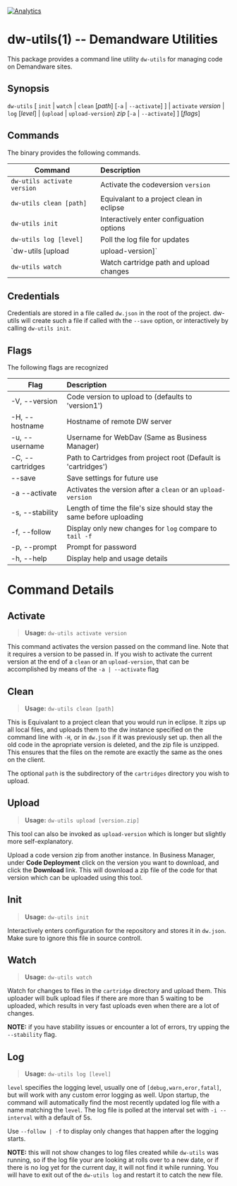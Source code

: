 [![Analytics](https://ga-beacon.appspot.com/UA-66081238-2/github/readme)](https://github.com/igrigorik/ga-beacon)
# dw-utils(1) -- Demandware Utilities

This package provides a command line utility `dw-utils` for managing code on Demandware sites.

## Synopsis

`dw-utils` \[ `init` | `watch` | `clean` \[_path_\] \[`-a` | `--activate`\] \] | `activate` _version_ | `log` \[_level_] | (`upload` | `upload-version`) _zip_ \[`-a` | `--activate`\] \] \[_flags_\]

## Commands
The binary provides the following commands.

| Command                              | Description                               |
| ---------------------                | :---------------------------------------- |
| `dw-utils activate version`          | Activate the codeversion `version`        |
| `dw-utils clean [path]`              | Equivalant to a project clean in eclipse  |
| `dw-utils init`                      | Interactively enter configuation options  |
| `dw-utils log [level]`               | Poll the log file for updates             |
| `dw-utils [upload | upload-version]` | Upload a zipped code version to a sandbox |
| `dw-utils watch`                     | Watch cartridge path and upload changes   |

## Credentials

Credentials are stored in a file called `dw.json` in the root of the project.
dw-utils will create such a file if called with the `--save` option, or interactively by calling `dw-utils init`.


## Flags

The following flags are recognized

| Flag             | Description                                                          |
| ----             | :----------                                                          |
| -V, --version    | Code version to upload to (defaults to 'version1')                   |
| -H, --hostname   | Hostname of remote DW server                                         |
| -u, --username   | Username for WebDav (Same as Business Manager)                       |
| -C, --cartridges | Path to Cartridges from project root (Default is 'cartridges')       |
| --save           | Save settings for future use                                         |
| -a --activate    | Activates the version after a `clean` or an `upload-version`         |
| -s, --stability  | Length of time the file's size should stay the same before uploading |
| -f, --follow     | Display only new changes for `log` compare to `tail -f`              |
| -p, --prompt     | Prompt for password                                                  |
| -h, --help       | Display help and usage details                                       |


# Command Details

## Activate
> **Usage:** `dw-utils activate version`

This command activates the version passed on the command line. Note that it requires a version to be passed in. If you
wish to activate the current version at the end of a `clean` or an `upload-version`, that can be accomplished by means
of the `-a | --activate` flag


## Clean

> **Usage:** `dw-utils clean [path]`

This is Equivalant to a project clean that you would run in eclipse. It zips up all local files, and uploads them to
the dw instance specified on the command line with `-H`, or in `dw.json` if it was previously set up. then all the old
code in the apropriate version is deleted, and the zip file is unzipped. This ensures that the files on the remote
are exactly the same as the ones on the client.

The optional `path` is the subdirectory of the `cartridges` directory you wish to upload.

## Upload

> **Usage:** `dw-utils upload [version.zip]`

This tool can also be invoked as `upload-version` which is longer but slightly more self-explanatory.

Upload a code version zip from another instance. In Business Manager, under **Code Deployment** click on the version
you want to download, and click the **Download** link. This will download a zip file of the code for that version
which can be uploaded using this tool.


## Init

> **Usage:** `dw-utils init`

Interactively enters configuration for the repository and stores it in `dw.json`. Make sure to ignore this file in
source controll.

## Watch

> **Usage:** `dw-utils watch`

Watch for changes to files in the `cartridge` directory and upload them.
This uploader will bulk upload files if there are more than 5 waiting to be uploaded, which results in very fast uploads
even when there are a lot of changes.

**NOTE:** if you have stability issues or encounter a lot of errors, try upping the `--stability` flag.

## Log
> **Usage:** `dw-utils log [level]`

`level` specifies the logging level, usually one of `[debug,warn,eror,fatal]`, but will work with any custom error
logging as well. Upon startup, the command will automatically find the most recently updated log file with a name
matching the `level`. The log file is polled at the interval set with `-i --interval` with a default of 5s.

Use `--follow | -f` to display only changes that happen after the logging starts.

**NOTE:** this will not show changes to log files created while `dw-utils` was running, so if the log file your are looking at
rolls over to a new date, or if there is no log yet for the current day, it will not find it while running. You will
have to exit out of the `dw-utils log` and restart it to catch the new file.
